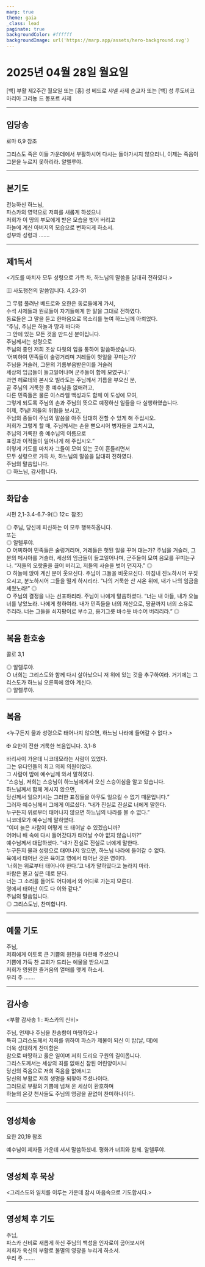 ```yaml
---
marp: true
theme: gaia
_class: lead
paginate: true
backgroundColor: #ffffff
backgroundImage: url('https://marp.app/assets/hero-background.svg')
---
```


# 2025년 04월 28일 월요일

[백] 부활 제2주간 월요일 또는 [홍] 성 베드로 샤넬 사제 순교자 또는 [백] 성 루도비코 마리아 그리뇽 드 몽포르 사제  




---

## 입당송

로마 6,9 참조

그리스도 죽은 이들 가운데에서 부활하시어 다시는 돌아가시지 않으리니, 이제는 죽음이 그분을 누르지 못하리라. 알렐루야.  
  


---

## 본기도

전능하신 하느님,  
파스카의 영약으로 저희를 새롭게 하셨으니  
저희가 이 땅의 부모에게 받은 모습을 벗어 버리고  
하늘에 계신 아버지의 모습으로 변화되게 하소서.  
성부와 성령과 …….  
  


---

## 제1독서

<기도를 마치자 모두 성령으로 가득 차, 하느님의 말씀을 담대히 전하였다.>

▥ 사도행전의 말씀입니다. 4,23-31

그 무렵 풀려난 베드로와 요한은 동료들에게 가서,  
수석 사제들과 원로들이 자기들에게 한 말을 그대로 전하였다.  
동료들은 그 말을 듣고 한마음으로 목소리를 높여 하느님께 아뢰었다.  
“주님, 주님은 하늘과 땅과 바다와  
그 안에 있는 모든 것을 만드신 분이십니다.  
주님께서는 성령으로  
주님의 종인 저희 조상 다윗의 입을 통하여 말씀하셨습니다.  
‘어찌하여 민족들이 술렁거리며 겨레들이 헛일을 꾸미는가?  
주님을 거슬러, 그분의 기름부음받은이를 거슬러  
세상의 임금들이 들고일어나며 군주들이 함께 모였구나.’  
과연 헤로데와 본시오 빌라도는 주님께서 기름을 부으신 분,  
곧 주님의 거룩한 종 예수님을 없애려고,  
다른 민족들은 물론 이스라엘 백성과도 함께 이 도성에 모여,  
그렇게 되도록 주님의 손과 주님의 뜻으로 예정하신 일들을 다 실행하였습니다.  
이제, 주님! 저들의 위협을 보시고,  
주님의 종들이 주님의 말씀을 아주 담대히 전할 수 있게 해 주십시오.  
저희가 그렇게 할 때, 주님께서는 손을 뻗으시어 병자들을 고치시고,  
주님의 거룩한 종 예수님의 이름으로  
표징과 이적들이 일어나게 해 주십시오.”  
이렇게 기도를 마치자 그들이 모여 있는 곳이 흔들리면서  
모두 성령으로 가득 차, 하느님의 말씀을 담대히 전하였다.  
주님의 말씀입니다.  
◎ 하느님, 감사합니다.  
  


---

## 화답송

시편 2,1-3.4-6.7-9(◎ 12ㄷ 참조)

◎ 주님, 당신께 피신하는 이 모두 행복하옵니다.  
또는  
◎ 알렐루야.  
○ 어찌하여 민족들은 술렁거리며, 겨레들은 헛된 일을 꾸며 대는가? 주님을 거슬러, 그분의 메시아를 거슬러, 세상의 임금들이 들고일어나며, 군주들이 모여 음모를 꾸미는구나. “저들의 오랏줄을 끊어 버리고, 저들의 사슬을 벗어 던지자.” ◎  
○ 하늘에 앉아 계신 분이 웃으신다. 주님이 그들을 비웃으신다. 마침내 진노하시어 꾸짖으시고, 분노하시어 그들을 떨게 하시리라. “나의 거룩한 산 시온 위에, 내가 나의 임금을 세웠노라!” ◎  
○ 주님의 결정을 나는 선포하리라. 주님이 나에게 말씀하셨다. “너는 내 아들, 내가 오늘 너를 낳았노라. 나에게 청하여라. 내가 민족들을 너의 재산으로, 땅끝까지 너의 소유로 주리라. 너는 그들을 쇠지팡이로 부수고, 옹기그릇 바수듯 바수어 버리리라.” ◎  
  


---

## 복음 환호송

콜로 3,1

◎ 알렐루야.  
○ 너희는 그리스도와 함께 다시 살아났으니 저 위에 있는 것을 추구하여라. 거기에는 그리스도가 하느님 오른쪽에 앉아 계신다.  
◎ 알렐루야.  
  


---

## 복음

<누구든지 물과 성령으로 태어나지 않으면, 하느님 나라에 들어갈 수 없다.>

✠ 요한이 전한 거룩한 복음입니다. 3,1-8

바리사이 가운데 니코데모라는 사람이 있었다.  
그는 유다인들의 최고 의회 의원이었다.  
그 사람이 밤에 예수님께 와서 말하였다.  
“스승님, 저희는 스승님이 하느님에게서 오신 스승이심을 알고 있습니다.  
하느님께서 함께 계시지 않으면,  
당신께서 일으키시는 그러한 표징들을 아무도 일으킬 수 없기 때문입니다.”  
그러자 예수님께서 그에게 이르셨다. “내가 진실로 진실로 너에게 말한다.  
누구든지 위로부터 태어나지 않으면 하느님의 나라를 볼 수 없다.”  
니코데모가 예수님께 말하였다.  
“이미 늙은 사람이 어떻게 또 태어날 수 있겠습니까?  
어머니 배 속에 다시 들어갔다가 태어날 수야 없지 않습니까?”  
예수님께서 대답하셨다. “내가 진실로 진실로 너에게 말한다.  
누구든지 물과 성령으로 태어나지 않으면, 하느님 나라에 들어갈 수 없다.  
육에서 태어난 것은 육이고 영에서 태어난 것은 영이다.  
‘너희는 위로부터 태어나야 한다.’고 내가 말하였다고 놀라지 마라.  
바람은 불고 싶은 데로 분다.  
너는 그 소리를 들어도 어디에서 와 어디로 가는지 모른다.  
영에서 태어난 이도 다 이와 같다.”  
주님의 말씀입니다.  
◎ 그리스도님, 찬미합니다.  
  


---

## 예물 기도

주님,  
저희에게 이토록 큰 기쁨의 원천을 마련해 주셨으니  
기쁨에 가득 찬 교회가 드리는 예물을 받으시고  
저희가 영원한 즐거움의 열매를 맺게 하소서.  
우리 주 …….  
  


---

## 감사송

<부활 감사송 1 : 파스카의 신비>

주님, 언제나 주님을 찬송함이 마땅하오나  
특히 그리스도께서 저희를 위하여 파스카 제물이 되신 이 밤(날, 때)에  
더욱 성대하게 찬미함은  
참으로 마땅하고 옳은 일이며 저희 도리요 구원의 길이옵니다.  
그리스도께서는 세상의 죄를 없애신 참된 어린양이시니  
당신의 죽음으로 저희 죽음을 없애시고  
당신의 부활로 저희 생명을 되찾아 주셨나이다.  
그러므로 부활의 기쁨에 넘쳐 온 세상이 환호하며  
하늘의 온갖 천사들도 주님의 영광을 끝없이 찬미하나이다.  
  


---

## 영성체송

요한 20,19 참조

예수님이 제자들 가운데 서서 말씀하셨네. 평화가 너희와 함께. 알렐루야.  
  


---

## 영성체 후 묵상

<그리스도와 일치를 이루는 가운데 잠시 마음속으로 기도합시다.>  


---

## 영성체 후 기도

주님,  
파스카 신비로 새롭게 하신 주님의 백성을 인자로이 굽어보시어  
저희가 육신의 부활로 불멸의 영광을 누리게 하소서.  
우리 주 …….